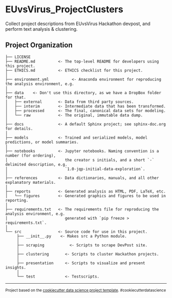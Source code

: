 EUvsVirus_ProjectClusters
==============================

Collect project descriptions from EUvsVirus Hackathon devpost, and perform text analysis & clustering.

Project Organization
------------

    ├── LICENSE
    ├── README.md          <- The top-level README for developers using this project.
    ├── ETHICS.md          <- ETHICS checklist for this project.
    │
    ├── environment.yml          <- Anaconda environment for reproducing the analysis environment, e.g.
    │
    ├── data	<- Don't use this directory, as we have a DropBox folder for that.
    │   ├── external       <- Data from third party sources.
    │   ├── interim        <- Intermediate data that has been transformed.
    │   ├── processed      <- The final, canonical data sets for modeling.
    │   └── raw            <- The original, immutable data dump.
    │
    ├── docs               <- A default Sphinx project; see sphinx-doc.org for details.
    │
    ├── models             <- Trained and serialized models, model predictions, or model summaries.
    │
    ├── notebooks          <- Jupyter notebooks. Naming convention is a number (for ordering),
    │                         the creator s initials, and a short `-` delimited description, e.g.
    │                         `1.0-jqp-initial-data-exploration`.
    │
    ├── references         <- Data dictionaries, manuals, and all other explanatory materials.
    │
    ├── reports            <- Generated analysis as HTML, PDF, LaTeX, etc.
    │   └── figures        <- Generated graphics and figures to be used in reporting.
    │
    ├── requirements.txt   <- The requirements file for reproducing the analysis environment, e.g.
    │                         generated with `pip freeze > requirements.txt`.
    │
    └── src                <- Source code for use in this project.
         ├── __init__.py    <- Makes src a Python module.
         │
         ├── scraping           <- Scripts to scrape DevPost site.
         │
         ├── clustering       <- Scripts to cluster Hackathon projects.
         │
         ├── presentation	  <- Scripts to visualize and present insights.
         │
         └── test			  <- Testscripts.

--------

<p><small>Project based on the <a target="_blank" href="https://drivendata.github.io/cookiecutter-data-science/">cookiecutter data science project template</a>. #cookiecutterdatascience</small></p>
